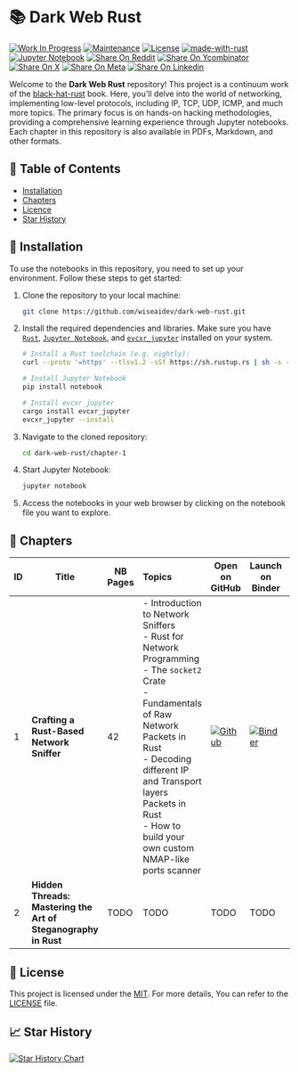 # 📚 Dark Web Rust

[![Work In Progress](https://img.shields.io/badge/Work%20In%20Progress-red)](https://github.com/wiseaidev)
[![Maintenance](https://img.shields.io/badge/Maintained%3F-yes-green.svg)](https://github.com/wiseaidev)
[![License](https://img.shields.io/badge/MIT-license-blue.svg)](https://opensource.org/licenses/MIT)
[![made-with-rust](https://img.shields.io/badge/Made%20with-Rust-1f425f.svg?logo=rust&logoColor=white)](https://www.rust-lang.org/)
[![Jupyter Notebook](https://img.shields.io/badge/Jupyter-Notebook-blue.svg?logo=Jupyter&logoColor=orange)](https://jupyter.org/)
[![Share On Reddit](https://img.shields.io/badge/share%20on-reddit-red?logo=reddit)](https://reddit.com/submit?url=https://github.com/wiseaidev/dark-web-rust&title=A%20hands-on%20book%20for%20abusing%20systems%20using%20Rust)
[![Share On Ycombinator](https://img.shields.io/badge/share%20on-hacker%20news-orange?logo=ycombinator)](https://news.ycombinator.com/submitlink?u=https://github.com/wiseaidev/dark-web-rust&t=A%20hands-on%20book%20for%20abusing%20systems%20using%20Rust)
[![Share On X](https://img.shields.io/badge/share%20on-X-03A9F4?logo=x)](https://twitter.com/share?url=https://github.com/wiseaidev/dark-web-rust&text=A%20hands-on%20book%20for%20abusing%20systems%20using%20Rust)
[![Share On Meta](https://img.shields.io/badge/share%20on-meta-1976D2?logo=meta)](https://www.facebook.com/sharer/sharer.php?u=https://github.com/wiseaidev/dark-web-rust)
[![Share On Linkedin](https://img.shields.io/badge/share%20on-linkedin-3949AB?logo=linkedin)](https://www.linkedin.com/shareArticle?url=https://github.com/wiseaidev/dark-web-rust&title=A%20hands-on%20book%20for%20abusing%20systems%20using%20Rust)

Welcome to the **Dark Web Rust** repository! This project is a continuum work of the [black-hat-rust](https://github.com/skerkour/black-hat-rust) book. Here, you'll delve into the world of networking, implementing low-level protocols, including IP, TCP, UDP, ICMP, and much more topics. The primary focus is on hands-on hacking methodologies, providing a comprehensive learning experience through Jupyter notebooks. Each chapter in this repository is also available in PDFs, Markdown, and other formats.

## 📝 Table of Contents

- [Installation](#-installation)
- [Chapters](#-chapters)
- [Licence](#-licence)
- [Star History](#-star-history)

## 🚀 Installation

To use the notebooks in this repository, you need to set up your environment. Follow these steps to get started:

1. Clone the repository to your local machine:

	```sh
	git clone https://github.com/wiseaidev/dark-web-rust.git
	```

1. Install the required dependencies and libraries. Make sure you have [`Rust`](https://rustup.rs/), [`Jupyter Notebook`](https://jupyter.org/install), and [`evcxr_jupyter`](https://github.com/evcxr/evcxr/blob/main/evcxr_jupyter/README.md) installed on your system.

	```sh
	# Install a Rust toolchain (e.g. nightly):
	curl --proto '=https' --tlsv1.2 -sSf https://sh.rustup.rs | sh -s -- -y --default-toolchain nightly

	# Install Jupyter Notebook
	pip install notebook

	# Install evcxr_jupyter
	cargo install evcxr_jupyter
	evcxr_jupyter --install	
	```

1. Navigate to the cloned repository:

	```sh
	cd dark-web-rust/chapter-1
	```

1. Start Jupyter Notebook:

	```sh
	jupyter notebook
	```

1. Access the notebooks in your web browser by clicking on the notebook file you want to explore.

## 📌 Chapters

| ID | Title | NB Pages | Topics | Open on GitHub | Launch on Binder | Read PDF |
|----|---------------|-----------|:-------------|-------------|----------------|-------|
| 1  | **Crafting a Rust-Based Network Sniffer** | 42 | - Introduction to Network Sniffers <br>- Rust for Network Programming <br>- The `socket2` Crate <br>- Fundamentals of Raw Network Packets in Rust<br>- Decoding different IP and Transport layers Packets in Rust<br>- How to build your own custom NMAP-like ports scanner | [![Github](https://img.shields.io/badge/launch-Github-181717.svg?logo=github&logoColor=white)](./chapter-1/chapter-1.ipynb) | [![Binder](https://mybinder.org/badge_logo.svg)](https://mybinder.org/v2/gh/wiseaidev/dark-web-rust/main?filepath=chapter-1/chapter-1.ipynb) | [![nbviewer](https://img.shields.io/badge/Read%20PDF-nbviewer-blue)](https://nbviewer.org/github/wiseaidev/dark-web-rust/tree/main/chapter-1/chapter-1.pdf) |
| 2  | **Hidden Threads: Mastering the Art of Steganography in Rust** | TODO | TODO | TODO | TODO | TODO |

## 📜 License

This project is licensed under the [MIT](https://opensource.org/licenses/MIT). For more details, You can refer to the [LICENSE](LICENSE) file.

## 📈 Star History

[![Star History Chart](https://api.star-history.com/svg?repos=wiseaidev/dark-web-rust&type=Date)](https://star-history.com/#wiseaidev/dark-web-rust&Date)
